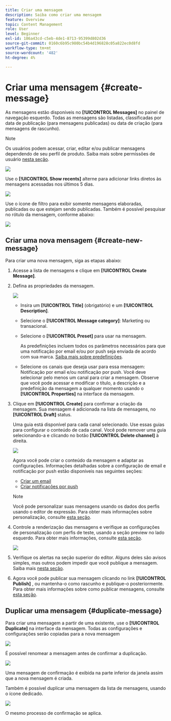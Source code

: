 ```yaml
---
title: Criar uma mensagem
description: Saiba como criar uma mensagem
feature: Overview
topic: Content Management
role: User
level: Beginner
exl-id: 186a43cd-c5eb-4de1-8713-95399d802d36
source-git-commit: 0160c6b95c980bc54b4d196828c05a822ec0d8fd
workflow-type: tm+mt
source-wordcount: '482'
ht-degree: 4%

---
```


# Criar uma mensagem {#create-message}

As mensagens estão disponíveis no **[!UICONTROL Messages]** no painel de navegação esquerdo. Todas as mensagens são listadas, classificadas por data de publicação (para mensagens publicadas) ou data de criação (para mensagens de rascunho).

>[!NOTE]
>
>Os usuários podem acessar, criar, editar e/ou publicar mensagens dependendo de seu perfil de produto. Saiba mais sobre permissões de usuário [nesta seção](../administration/permissions.md).

![](assets/messages-list.png)

Use o **[!UICONTROL Show recents]** alterne para adicionar links diretos às mensagens acessadas nos últimos 5 dias.

![](assets/show-recent-messages.png)

Use o ícone de filtro para exibir somente mensagens elaboradas, publicadas ou que estejam sendo publicadas. Também é possível pesquisar no rótulo da mensagem, conforme abaixo:

![](assets/filter-messages.png)

## Criar uma nova mensagem {#create-new-message}

Para criar uma nova mensagem, siga as etapas abaixo:

1. Acesse a lista de mensagens e clique em **[!UICONTROL Create Message]**.

1. Defina as propriedades da mensagem.

   ![](assets/create-message-properties.png)

   * Insira um **[!UICONTROL Title]** (obrigatório) e um **[!UICONTROL Description]**.

   * Selecione o **[!UICONTROL Message category]**: Marketing ou transacional.

   * Selecione o **[!UICONTROL Preset]** para usar na mensagem.

      As predefinições incluem todos os parâmetros necessários para que uma notificação por email e/ou por push seja enviada de acordo com sua marca. [Saiba mais sobre predefinições](../configuration/message-presets.md).

   * Selecione os canais que deseja usar para essa mensagem: Notificação por email e/ou notificação por push. Você deve selecionar pelo menos um canal para criar a mensagem.
   Observe que você pode acessar e modificar o título, a descrição e a predefinição da mensagem a qualquer momento usando o **[!UICONTROL Properties]** na interface da mensagem.

1. Clique em **[!UICONTROL Create]** para confirmar a criação da mensagem. Sua mensagem é adicionada na lista de mensagens, no **[!UICONTROL Draft]** status.

   Uma guia está disponível para cada canal selecionado. Use essas guias para configurar o conteúdo de cada canal. Você pode remover uma guia selecionando-a e clicando no botão **[!UICONTROL Delete channel]** à direita.

   ![](assets/create-messages-content.png)

   Agora você pode criar o conteúdo da mensagem e adaptar as configurações. Informações detalhadas sobre a configuração de email e notificação por push estão disponíveis nas seguintes seções:

   * [Criar um email](create-email.md)
   * [Criar notificações por push](create-push.md)

   >[!NOTE]
   >   
   >Você pode personalizar suas mensagens usando os dados dos perfis usando o editor de expressão. Para obter mais informações sobre personalização, consulte [esta seção](../personalization/personalize.md).

1. Controle a renderização das mensagens e verifique as configurações de personalização com perfis de teste, usando a seção preview no lado esquerdo. Para obter mais informações, consulte [esta seção](preview.md).

   ![](assets/messages-simple-preview.png)

1. Verifique os alertas na seção superior do editor.  Alguns deles são avisos simples, mas outros podem impedir que você publique a mensagem. Saiba mais [nesta seção](alerts.md).

1. Agora você pode publicar sua mensagem clicando no link **[!UICONTROL Publish]** , ou mantenha-o como rascunho e publique-o posteriormente. Para obter mais informações sobre como publicar mensagens, consulte [esta seção](publish-manage-message.md).

## Duplicar uma mensagem {#duplicate-message}

Para criar uma mensagem a partir de uma existente, use o **[!UICONTROL Duplicate]** na interface da mensagem. Todas as configurações e configurações serão copiadas para a nova mensagem

![](assets/message-duplicate.png)

É possível renomear a mensagem antes de confirmar a duplicação.

![](assets/message-duplicate-confirm.png)

Uma mensagem de confirmação é exibida na parte inferior da janela assim que a nova mensagem é criada.

Também é possível duplicar uma mensagem da lista de mensagens, usando o ícone dedicado.

![](assets/message-duplicate-from-list.png)

O mesmo processo de confirmação se aplica.
